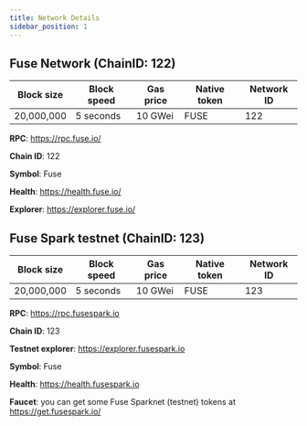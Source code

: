 ```yaml
---
title: Network Details
sidebar_position: 1
---
```


## Fuse Network (ChainID: 122)

| Block size | Block speed | Gas price | Native token | Network ID |
| ---------- | ----------- | --------- | ------------ | ---------- |
| 20,000,000 | 5 seconds   | 10 GWei   | FUSE         | 122        |

**RPC**: https://rpc.fuse.io/​

**Chain ID**: 122

**Symbol**: Fuse

**Health**: https://health.fuse.io/

**Explorer**: https://explorer.fuse.io/

## Fuse Spark testnet (ChainID: 123)

| Block size | Block speed | Gas price | Native token | Network ID |
| ---------- | ----------- | --------- | ------------ | ---------- |
| 20,000,000 | 5 seconds   | 10 GWei   | FUSE         | 123        |

**RPC**: https://rpc.fusespark.io

**Chain ID**: 123

**Testnet explorer**: https://explorer.fusespark.io

**Symbol**: Fuse

**Health**: https://health.fusespark.io

**Faucet**: you can get some Fuse Sparknet (testnet) tokens at https://get.fusespark.io/

